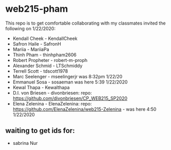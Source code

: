 # web215-pham
This repo is to get comfortable collaborating with my classmates
invited the following on 1/22/2020:
- Kendall Cheek - KendallCheek
- Safron Haile - SafronH
- Mariia - MariiaPa
- Thinh Pham - thinhpham2606
- Robert Propheter - robert-m-proph
- Alexander Schmid - LTSchmiddy
- Terrell Scott - tdscott1978
- Marc Seelenger - mseelingerjr was 8:32pm 1/22/20
- Emmanuel Sosa - sosaeman was here 5:39 1/22/2020
- Kewal Thapa - Kewalthapa
- D.I. von Briesen - divonbriesen: repo: https://github.com/divonbriesen/CP_WEB215_SP2020
- Elena Zelenina - ElenaZelenina: repo: https://github.com/ElenaZelenina/web215-Zelenina - was here 4:50 1/22/2020
## waiting to get ids for:
- sabrina Nur
